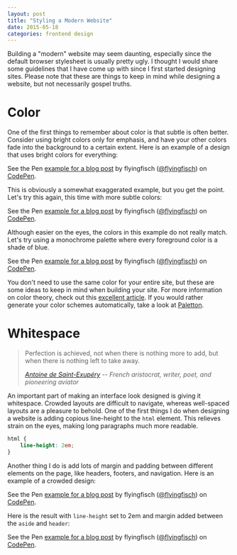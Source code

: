 ```yaml
---
layout: post
title: "Styling a Modern Website"
date: 2015-05-18
categories: frontend design
---
```


Building a "modern" website may seem daunting, especially since the default browser stylesheet is usually pretty ugly. I thought I would share some guidelines that I have come up with since I first started designing sites. Please note that these are things to keep in mind while designing a website, but not necessarily gospel truths.


# Color

One of the first things to remember about color is that subtle is often better. Consider using bright colors only for emphasis, and have your other colors fade into the background to a certain extent. Here is an example of a design that uses bright colors for everything:

<p data-height="268" data-theme-id="6851" data-slug-hash="EjyRWQ" data-default-tab="result" data-user="flyingfisch" class='codepen'>See the Pen <a href='http://codepen.io/flyingfisch/pen/EjyRWQ/'>example for a blog post</a> by flyingfisch (<a href='http://codepen.io/flyingfisch'>@flyingfisch</a>) on <a href='http://codepen.io'>CodePen</a>.</p>
<script async src="//assets.codepen.io/assets/embed/ei.js"></script>

This is obviously a somewhat exaggerated example, but you get the point. Let's try this again, this time with more subtle colors:

<p data-height="268" data-theme-id="6851" data-slug-hash="xGOzLz" data-default-tab="result" data-user="flyingfisch" class='codepen'>See the Pen <a href='http://codepen.io/flyingfisch/pen/xGOzLz/'>example for a blog post</a> by flyingfisch (<a href='http://codepen.io/flyingfisch'>@flyingfisch</a>) on <a href='http://codepen.io'>CodePen</a>.</p>
<script async src="//assets.codepen.io/assets/embed/ei.js"></script>

Although easier on the eyes, the colors in this example do not really match. Let's try using a monochrome palette where every  foreground color is a shade of blue.

<p data-height="268" data-theme-id="6851" data-slug-hash="pJbKPR" data-default-tab="result" data-user="flyingfisch" class='codepen'>See the Pen <a href='http://codepen.io/flyingfisch/pen/pJbKPR/'>example for a blog post</a> by flyingfisch (<a href='http://codepen.io/flyingfisch'>@flyingfisch</a>) on <a href='http://codepen.io'>CodePen</a>.</p>
<script async src="//assets.codepen.io/assets/embed/ei.js"></script>

You don't need to use the same color for your entire site, but these are some ideas to keep in mind when building your site. For more information on color theory, check out this [excellent article](http://www.colormatters.com/color-and-design/basic-color-theory). If you would rather generate your color schemes automatically, take a look at [Paletton](http://paletton.com).

# Whitespace

> Perfection is achieved, not when there is nothing more to add, but when there is nothing left to take away.
>
> <cite>[Antoine de Saint-Exupéry](https://en.wikipedia.org/wiki/Antoine_de_Saint-Exup%C3%A9ry) --
> French aristocrat, writer, poet, and pioneering aviator</cite>

An important part of making an interface look designed is giving it whitespace. Crowded layouts are difficult to navigate, whereas well-spaced layouts are a pleasure to behold. One of the first things I do when designing a website is adding copious line-height to the `html` element. This relieves strain on the eyes, making long paragraphs much more readable.

~~~css
html {
    line-height: 2em;
}
~~~

Another thing I do is add lots of margin and padding between different elements on the page, like headers, footers, and navigation. Here is an example of a crowded design:

<p data-height="268" data-theme-id="6851" data-slug-hash="zGBMqy" data-default-tab="result" data-user="flyingfisch" class='codepen'>See the Pen <a href='http://codepen.io/flyingfisch/pen/zGBMqy/'>example for a blog post</a> by flyingfisch (<a href='http://codepen.io/flyingfisch'>@flyingfisch</a>) on <a href='http://codepen.io'>CodePen</a>.</p>
<script async src="//assets.codepen.io/assets/embed/ei.js"></script>

Here is the result with `line-height` set to 2em and margin added between the `aside` and `header`:

<p data-height="426" data-theme-id="6851" data-slug-hash="EjyMwz" data-default-tab="result" data-user="flyingfisch" class='codepen'>See the Pen <a href='http://codepen.io/flyingfisch/pen/EjyMwz/'>example for a blog post</a> by flyingfisch (<a href='http://codepen.io/flyingfisch'>@flyingfisch</a>) on <a href='http://codepen.io'>CodePen</a>.</p>
<script async src="//assets.codepen.io/assets/embed/ei.js"></script>


